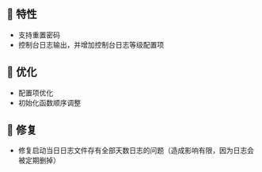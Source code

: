 ## 🚀 特性

* 支持重置密码
* 控制台日志输出，并增加控制台日志等级配置项

## 🎨 优化

* 配置项优化
* 初始化函数顺序调整

## 🐞 修复

* 修复启动当日日志文件存有全部天数日志的问题（造成影响有限，因为日志会被定期删掉）